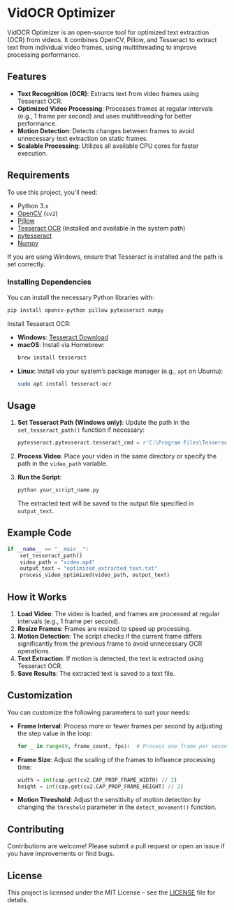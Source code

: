 # VidOCR Optimizer

VidOCR Optimizer is an open-source tool for optimized text extraction (OCR) from videos. It combines OpenCV, Pillow, and Tesseract to extract text from individual video frames, using multithreading to improve processing performance.

## Features

- **Text Recognition (OCR)**: Extracts text from video frames using Tesseract OCR.
- **Optimized Video Processing**: Processes frames at regular intervals (e.g., 1 frame per second) and uses multithreading for better performance.
- **Motion Detection**: Detects changes between frames to avoid unnecessary text extraction on static frames.
- **Scalable Processing**: Utilizes all available CPU cores for faster execution.

## Requirements

To use this project, you'll need:

- Python 3.x
- [OpenCV](https://opencv.org/) (`cv2`)
- [Pillow](https://python-pillow.org/)
- [Tesseract OCR](https://github.com/tesseract-ocr/tesseract) (installed and available in the system path)
- [pytesseract](https://github.com/madmaze/pytesseract)
- [Numpy](https://numpy.org/)

If you are using Windows, ensure that Tesseract is installed and the path is set correctly.

### Installing Dependencies

You can install the necessary Python libraries with:

```bash
pip install opencv-python pillow pytesseract numpy
```

Install Tesseract OCR:

- **Windows**: [Tesseract Download](https://github.com/tesseract-ocr/tesseract/wiki)
- **macOS**: Install via Homebrew:
  ```bash
  brew install tesseract
  ```
- **Linux**: Install via your system’s package manager (e.g., `apt` on Ubuntu):
  ```bash
  sudo apt install tesseract-ocr
  ```

## Usage

1. **Set Tesseract Path (Windows only)**:
   Update the path in the `set_tesseract_path()` function if necessary:

   ```python
   pytesseract.pytesseract.tesseract_cmd = r'C:\Program Files\Tesseract-OCR\tesseract.exe'
   ```

2. **Process Video**:
   Place your video in the same directory or specify the path in the `video_path` variable.

3. **Run the Script**:

   ```bash
   python your_script_name.py
   ```

   The extracted text will be saved to the output file specified in `output_text`.

## Example Code

```python
if __name__ == "__main__":
    set_tesseract_path()
    video_path = "video.mp4"
    output_text = "optimized_extracted_text.txt"
    process_video_optimized(video_path, output_text)
```

## How it Works

1. **Load Video**: The video is loaded, and frames are processed at regular intervals (e.g., 1 frame per second).
2. **Resize Frames**: Frames are resized to speed up processing.
3. **Motion Detection**: The script checks if the current frame differs significantly from the previous frame to avoid unnecessary OCR operations.
4. **Text Extraction**: If motion is detected, the text is extracted using Tesseract OCR.
5. **Save Results**: The extracted text is saved to a text file.

## Customization

You can customize the following parameters to suit your needs:

- **Frame Interval**: Process more or fewer frames per second by adjusting the step value in the loop:
  
  ```python
  for _ in range(0, frame_count, fps):  # Process one frame per second
  ```

- **Frame Size**: Adjust the scaling of the frames to influence processing time:

  ```python
  width = int(cap.get(cv2.CAP_PROP_FRAME_WIDTH) // 2)
  height = int(cap.get(cv2.CAP_PROP_FRAME_HEIGHT) // 2)
  ```

- **Motion Threshold**: Adjust the sensitivity of motion detection by changing the `threshold` parameter in the `detect_movement()` function.

## Contributing

Contributions are welcome! Please submit a pull request or open an issue if you have improvements or find bugs.

## License

This project is licensed under the MIT License – see the [LICENSE](LICENSE) file for details.
